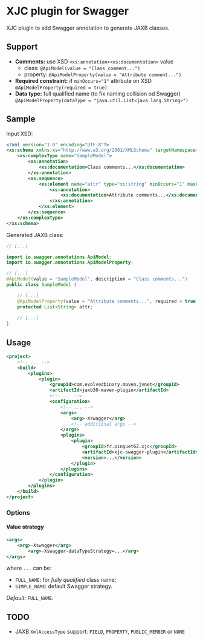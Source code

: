 # XJC plugin for Swagger

XJC plugin to add Swagger annotation to generate JAXB classes.

## Support

* **Comments:** use XSD `<xs:annotation><xs:documentation>` value  
	* class: `@ApiModel(value = "Class comment...")`  
	* property: `@ApiModelProperty(value = "Attribute comment...")`
* **Required constraint:** if `minOccurs="1"` attribute on XSD  
	`@ApiModelProperty(required = true)`
* **Data type:** full qualified name (to fix naming collision od Swagger)  
	`@ApiModelProperty(dataType = "java.util.List<java.lang.String>")`

## Sample

Input XSD:
```xml
<?xml version="1.0" encoding="UTF-8"?>
<xs:schema xmlns:xs="http://www.w3.org/2001/XMLSchema" targetNamespace="http://fr/pinguet62">
    <xs:complexType name="SampleModel">
        <xs:annotation>
            <xs:documentation>Class comments...</xs:documentation>
        </xs:annotation>
        <xs:sequence>
            <xs:element name="attr" type="xs:string" minOccurs="1" maxOccurs="unbounded">
                <xs:annotation>
                    <xs:documentation>Attribute comments...</xs:documentation>
                </xs:annotation>
            </xs:element>
        </xs:sequence>
    </xs:complexType>
</xs:schema>
```

Generated JAXB class:
```java
// [...]

import io.swagger.annotations.ApiModel;
import io.swagger.annotations.ApiModelProperty;

// [...]
@ApiModel(value = "SampleModel", description = "Class comments...")
public class SampleModel {

    // [...]
    @ApiModelProperty(value = "Attribute comments...", required = true, dataType = "java.util.List<java.lang.String>")
    protected List<String> attr;
	
    // [...]
}
```

## Usage

```xml
<project>
    <!-- ... -->
    <build>
        <plugins>
            <plugin>
				<groupId>com.evolvedbinary.maven.jvnet</groupId>
				<artifactId>jaxb30-maven-plugin</artifactId>
                <!-- ... -->
                <configuration>
                    <!-- ... -->
                    <args>
                        <arg>-Xswagger</arg>
						<!-- additional args -->
                    </args>
                    <plugins>
                        <plugin>
                            <groupId>fr.pinguet62.xjc</groupId>
                            <artifactId>xjc-swagger-plugin</artifactId>
                            <version>...</version>
                        </plugin>
                    </plugins>
                </configuration>
            </plugin>
        </plugins>
    </build>
</project>
```

### Options

#### Value strategy

```xml
<args>
	<arg>-Xswagger</arg>
		<arg>-Xswagger-dataTypeStrategy=...</arg>
</args>
```
where `...` can be:
* `FULL_NAME`: for *fully qualified* class name;
* `SIMPLE_NAME`: default Swagger strategy.

*Default:* `FULL_NAME`.

## TODO

* JAXB `XmlAccessType` support: `FIELD`, `PROPERTY`, `PUBLIC_MEMBER` or `NONE`

